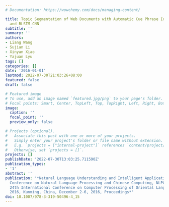 ```yaml
---
# Documentation: https://wowchemy.com/docs/managing-content/

title: Topic Segmentation of Web Documents with Automatic Cue Phrase Identification
  and BLSTM-CNN
subtitle: ''
summary: ''
authors:
- Liang Wang
- Sujian Li
- Xinyan Xiao
- Yajuan Lyu
tags: []
categories: []
date: '2016-01-01'
lastmod: 2022-07-30T21:03:26+08:00
featured: false
draft: false

# Featured image
# To use, add an image named `featured.jpg/png` to your page's folder.
# Focal points: Smart, Center, TopLeft, Top, TopRight, Left, Right, BottomLeft, Bottom, BottomRight.
image:
  caption: ''
  focal_point: ''
  preview_only: false

# Projects (optional).
#   Associate this post with one or more of your projects.
#   Simply enter your project's folder or file name without extension.
#   E.g. `projects = ["internal-project"]` references `content/project/deep-learning/index.md`.
#   Otherwise, set `projects = []`.
projects: []
publishDate: '2022-07-30T13:03:25.711590Z'
publication_types:
- '1'
abstract: ''
publication: '*Natural Language Understanding and Intelligent Applications - 5th CCF
  Conference on Natural Language Processing and Chinese Computing, NLPCC 2016, and
  24th International Conference on Computer Processing of Oriental Languages, ICCPOL
  2016, Kunming, China, December 2-6, 2016, Proceedings*'
doi: 10.1007/978-3-319-50496-4_15
---
```


